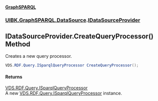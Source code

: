 #### [GraphSPARQL](./index.md 'index')
### [UIBK.GraphSPARQL.DataSource](./UIBK-GraphSPARQL-DataSource.md 'UIBK.GraphSPARQL.DataSource').[IDataSourceProvider](./UIBK-GraphSPARQL-DataSource-IDataSourceProvider.md 'UIBK.GraphSPARQL.DataSource.IDataSourceProvider')
## IDataSourceProvider.CreateQueryProcessor() Method
Creates a new query processor.  
```csharp
VDS.RDF.Query.ISparqlQueryProcessor CreateQueryProcessor();
```
#### Returns
[VDS.RDF.Query.ISparqlQueryProcessor](https://docs.microsoft.com/en-us/dotnet/api/VDS.RDF.Query.ISparqlQueryProcessor 'VDS.RDF.Query.ISparqlQueryProcessor')  
A new [VDS.RDF.Query.ISparqlQueryProcessor](https://docs.microsoft.com/en-us/dotnet/api/VDS.RDF.Query.ISparqlQueryProcessor 'VDS.RDF.Query.ISparqlQueryProcessor') instance.  
